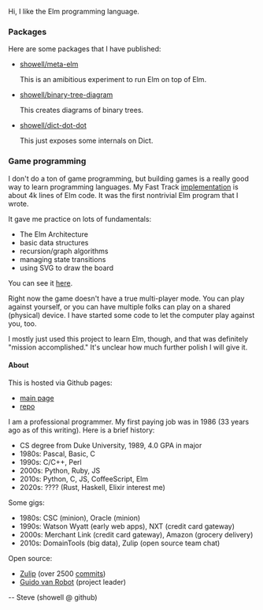 Hi, I like the Elm programming language.

### Packages

Here are some packages that I have published:

- [showell/meta-elm](https://package.elm-lang.org/packages/showell/meta-elm/latest/)

    This is an amibitious experiment to run Elm on top of Elm.

- [showell/binary-tree-diagram](https://package.elm-lang.org/packages/showell/binary-tree-diagram/latest/)

    This creates diagrams of binary trees.

- [showell/dict-dot-dot](https://package.elm-lang.org/packages/showell/dict-dot-dot/latest/)

    This just exposes some internals on Dict.

### Game programming

I don't do a ton of game programming, but building games is a really good
way to learn programming languages.  My Fast Track 
[implementation](https://github.com/showell/elm-fasttrack) is about 4k lines
of Elm code.  It was the first nontrivial Elm program that I wrote.

It gave me practice on lots of fundamentals:

* The Elm Architecture
* basic data structures
* recursion/graph algorithms
* managing state transitions
* using SVG to draw the board

You can see it [here](https://showell.github.io/ft.html).

Right now the game doesn't have a true multi-player mode.  You can 
play against yourself, or you can have
multiple folks can play on a shared (physical) device.  I have started
some code to let the computer play against you, too.

I mostly just used this project to learn Elm, though, and that was
definitely "mission accomplished."  It's unclear how much further
polish I will give it.

#### About

This is hosted via Github pages:

- [main page](https://showell.github.io/)
- [repo](https://github.com/showell/showell.github.io)

I am a professional programmer.  My first paying job was in 1986
(33 years ago as of this writing).  Here is a brief history:

- CS degree from Duke University, 1989, 4.0 GPA in major
- 1980s: Pascal, Basic, C
- 1990s: C/C++, Perl
- 2000s: Python, Ruby, JS
- 2010s: Python, C, JS, CoffeeScript, Elm
- 2020s: ???? (Rust, Haskell, Elixir interest me)

Some gigs:
- 1980s: CSC (minion), Oracle (minion)
- 1990s: Watson Wyatt (early web apps), NXT (credit card gateway)
- 2000s: Merchant Link (credit card gateway), Amazon (grocery delivery)
- 2010s: DomainTools (big data), Zulip (open source team chat)

Open source:
- [Zulip](https://github.com/zulip/zulip) (over 2500 [commits](https://github.com/zulip/zulip/commits?author=showell))
- [Guido van Robot](http://gvr.sourceforge.net/) (project leader)

-- Steve (showell @ github)

